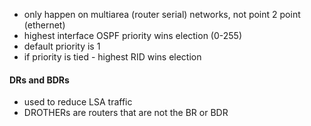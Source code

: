 - only happen on multiarea (router serial) networks, not point 2 point (ethernet)
- highest interface OSPF priority wins election (0-255)
- default priority is 1
- if priority is tied - highest RID wins election
#### DRs and BDRs
- used to reduce LSA traffic
- DROTHERs are routers that are not the BR or BDR